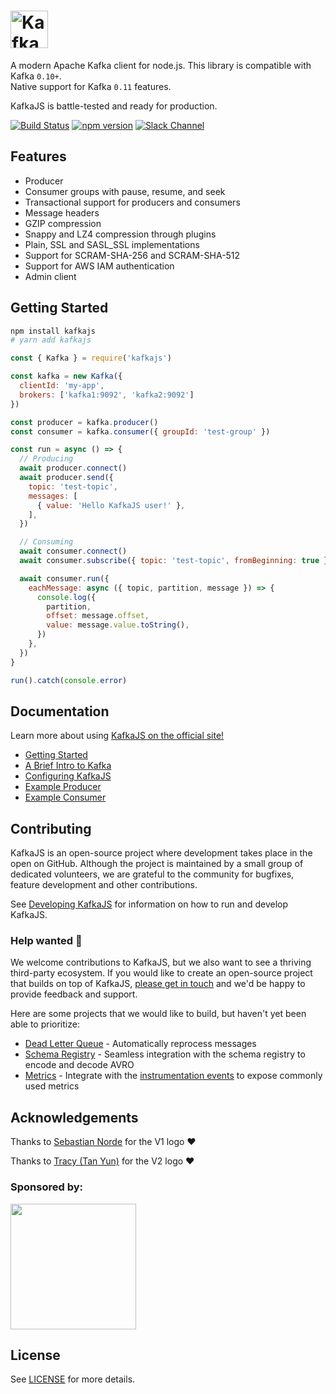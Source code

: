 # <a href='https://kafka.js.org'><img src='https://raw.githubusercontent.com/tulios/kafkajs/master/logoV2.png' height='60' alt='KafkaJS' aria-label='kafka.js.org' /></a>

A modern Apache Kafka client for node.js. This library is compatible with Kafka `0.10+`.  
Native support for Kafka `0.11` features.

KafkaJS is battle-tested and ready for production.

[![Build Status](https://dev.azure.com/tulios/kafkajs/_apis/build/status/tulios.kafkajs?branchName=master)](https://dev.azure.com/tulios/kafkajs/_build/latest?definitionId=1&branchName=master)
[![npm version](https://badge.fury.io/js/kafkajs.svg)](https://badge.fury.io/js/kafkajs)
[![Slack Channel](https://kafkajs-slackin.herokuapp.com/badge.svg)](https://kafkajs-slackin.herokuapp.com/)

## Features

- Producer
- Consumer groups with pause, resume, and seek
- Transactional support for producers and consumers
- Message headers
- GZIP compression
- Snappy and LZ4 compression through plugins
- Plain, SSL and SASL_SSL implementations
- Support for SCRAM-SHA-256 and SCRAM-SHA-512
- Support for AWS IAM authentication
- Admin client

## <a name="getting-started"></a> Getting Started

```sh
npm install kafkajs
# yarn add kafkajs
```

```javascript
const { Kafka } = require('kafkajs')

const kafka = new Kafka({
  clientId: 'my-app',
  brokers: ['kafka1:9092', 'kafka2:9092']
})

const producer = kafka.producer()
const consumer = kafka.consumer({ groupId: 'test-group' })

const run = async () => {
  // Producing
  await producer.connect()
  await producer.send({
    topic: 'test-topic',
    messages: [
      { value: 'Hello KafkaJS user!' },
    ],
  })

  // Consuming
  await consumer.connect()
  await consumer.subscribe({ topic: 'test-topic', fromBeginning: true })

  await consumer.run({
    eachMessage: async ({ topic, partition, message }) => {
      console.log({
        partition,
        offset: message.offset,
        value: message.value.toString(),
      })
    },
  })
}

run().catch(console.error)
```

## Documentation

Learn more about using [KafkaJS on the official site!](https://kafka.js.org)

- [Getting Started](https://kafka.js.org/docs/getting-started)
- [A Brief Intro to Kafka](https://kafka.js.org/docs/introduction)
- [Configuring KafkaJS](https://kafka.js.org/docs/configuration)
- [Example Producer](https://kafka.js.org/docs/producer-example)
- [Example Consumer](https://kafka.js.org/docs/consumer-example)

## <a name="contributing"></a> Contributing

KafkaJS is an open-source project where development takes place in the open on GitHub. Although the project is maintained by a small group of dedicated volunteers, we are grateful to the community for bugfixes, feature development and other contributions.

See [Developing KafkaJS](https://kafka.js.org/docs/contribution-guide) for information on how to run and develop KafkaJS.

### <a name="help-wanted"></a> Help wanted 🤝

We welcome contributions to KafkaJS, but we also want to see a thriving third-party ecosystem. If you would like to create an open-source project that builds on top of KafkaJS, [please get in touch](https://kafkajs-slackin.herokuapp.com/) and we'd be happy to provide feedback and support.

Here are some projects that we would like to build, but haven't yet been able to prioritize:

* [Dead Letter Queue](https://eng.uber.com/reliable-reprocessing/) - Automatically reprocess messages
* [Schema Registry](https://www.confluent.io/confluent-schema-registry/) - Seamless integration with the schema registry to encode and decode AVRO
* [Metrics](https://prometheus.io/) - Integrate with the [instrumentation events](https://kafka.js.org/docs/instrumentation-events) to expose commonly used metrics

## Acknowledgements

Thanks to [Sebastian Norde](https://github.com/sebastiannorde) for the V1 logo ❤️

Thanks to [Tracy (Tan Yun)](https://medium.com/@tanyuntracy) for the V2 logo ❤️

### Sponsored by:

<a href="https://www.digitalocean.com/?refcode=9ee868b06152&utm_campaign=Referral_Invite&utm_medium=opensource&utm_source=kafkajs">
  <img src="https://opensource.nyc3.cdn.digitaloceanspaces.com/attribution/assets/SVG/DO_Logo_horizontal_blue.svg" width="201px">
</a>

## License

See [LICENSE](https://github.com/tulios/kafkajs/blob/master/LICENSE) for more details.
